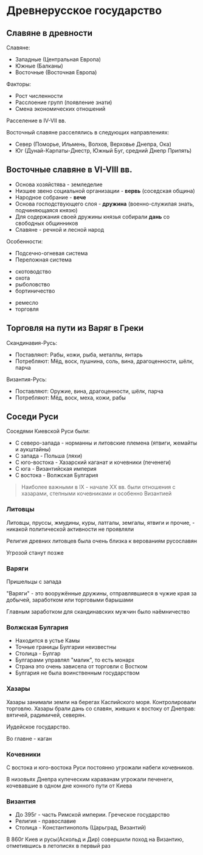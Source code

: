 # Древнерусское государство

## Славяне в древности

Славяне:

- Западные (Центральная Европа)
- Южные (Балканы)
- Восточные (Восточная Европа)

Факторы:

- Рост численности
- Расслоение групп (появление знати)
- Смена экономических отношений

Расселение в IV-VII вв.

Восточный славяне расселялись в следующих направлениях:

- Север (Поморье, Ильмень, Волхов, Верховье Днепра, Ока)
- Юг (Дунай-Карпаты-Днестр, Южный Буг, средний Днепр Припять)

## Восточные славяне в VI-VIII вв.

- Основа хозяйстява - земледелие
- Низшее звено социальной организации - **вервь** (соседская община)
- Народное собрание - **вече**
- Основа господствующего слоя - **дружина** (военно-служилая знать, подчиняющаяся князю)
- Для содержания своей дружины князья собирали **дань** со свободных общинников
- Славяне - речной и лесной народ

Особенности:

- Подсечно-огневая система
- Переложная система

* скотоводство
* охота
* рыболовство
* бортиничество

- ремесло
- торговля

## Торговля на пути из Варяг в Греки

Скандинавия-Русь:

- Поставляют: Рабы, кожи, рыба, металлы, янтарь
- Потребляют: Мёд, воск, пушнина, соль, вина, драгоценности, шёлк, парча

Византия-Русь:

- Поставляют: Оружие, вина, драгоценности, шёлк, парча
- Потребляют: Мёд, воск, меха, кожи, рабы

## Соседи Руси

Соседями Киевской Руси были:

- С северо-запада - норманны и литовские племена (ятвиги, жемайты и аукштайны)
- С запада - Польша (ляхи)
- С юго-востока - Хазарский каганат и кочевники (печенеги)
- С юга - Византийская империя
- С востока - Волжская Булгария

> Наиболее важными в IX - начале XX вв. были отношения с хазарами, степными кочевниками и особенно Византией

### Литовцы

Литовцы, пруссы, жмудины, куры, латгалы, земгалы, ятвиги и прочие, - никакой политической активности не проявляли

Религия древних литовцев была очень близка к верованиям русославян

Угрозой станут позже

### Варяги

Пришельцы с запада

"Варяги" - это вооружённые дружины, отправлявшиеся в чужие края за добычей, заработком или торговыми барышами

Главным заработком для скандинавских мужчин было наёмничество

### Волжская Булгария

- Находится в устье Камы
- Точные границы Булгарии неизвестны
- Столица - Булгар
- Булгарами управлял "малик", то есть монарх
- Страна это очень зависела от торговли с Востком
- Булгария не была воинственным государством

### Хазары

Хазары занимали земли на берегах Каспийского моря. Контролировали торговлю. Хазары брали дань со славян, живших к востоку от Днеправ: вятичей, радимичей, северян.

Иудейское государство.

Во главне - каган

### Кочевники

С востока и юго-востока Руси постоянно угрожали набеги кочевников.

В низовьях Днепра купеческим караванам угрожали печенеги, кочевавшие в одном дне конного пути от Киева

### Византия

- До 395г - часть Римской империи. Греческое государство
- Религия - православие
- Столица - Константинополь (Царьград, Византий)

В 860г Киев и русы(Аскольд и Дир) совершили поход на Византию, отметившись в летописях в первый раз
